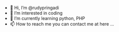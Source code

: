 - 👋 Hi, I’m @rudypringadi
- 👀 I’m interested in coding
- 🌱 I’m currently learning python, PHP
- 📫 How to reach me you can contact me at here ...

<!---
rudypringadi/rudypringadi is a ✨ special ✨ repository because its `README.md` (this file) appears on your GitHub profile.
You can click the Preview link to take a look at your changes.
--->
